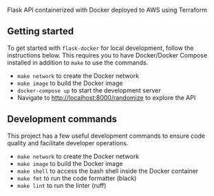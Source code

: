 Flask API containerized with Docker deployed to AWS using Terraform

## Getting started
To get started with `flask-docker` for local development, follow the instructions below. This requires you to have Docker/Docker Compose installed in addition to `make` to use the commands.
* `make network` to create the Docker network
* `make image` to build the Docker image
* `docker-compose up` to start the development server
* Navigate to [http://localhost:8000/randomize](http://localhost:8000/randomize) to explore the API

## Development commands
This project has a few useful development commands to ensure code quality and facilitate developer operations.
* `make network` to create the Docker network
* `make image` to build the Docker image
* `make shell` to access the bash shell inside the Docker container
* `make fmt` to run the code formatter (black)
* `make lint` to run the linter (ruff)
